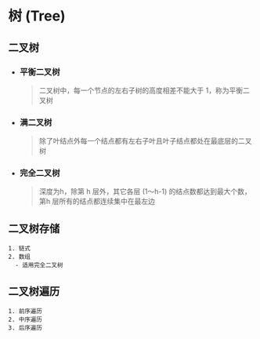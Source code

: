 # 树 (Tree)
  ## 二叉树
  - ### 平衡二叉树
    > 二叉树中，每一个节点的左右子树的高度相差不能大于 1，称为平衡二叉树
  - ### 满二叉树
    > 除了叶结点外每一个结点都有左右子叶且叶子结点都处在最底层的二叉树
  - ### 完全二叉树
    > 深度为h，除第 h 层外，其它各层 (1～h-1) 的结点数都达到最大个数，第h 层所有的结点都连续集中在最左边
  
  ## 二叉树存储
    1. 链式
    2. 数组
      - 适用完全二叉树

  ## 二叉树遍历
    1. 前序遍历
    2. 中序遍历
    3. 后序遍历